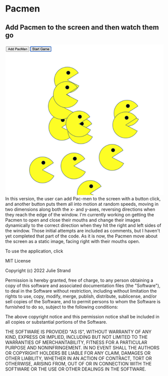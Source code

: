 # Pacmen
## Add Pacmen to the screen and then watch them go <br>
<img src="pacmen.png"><br>
In this version, the user can add Pac-men to the screen with a button click, and another button puts them all into motion at random speeds, moving in two dimensions along both the x- and y-axes, reversing directions when they reach the edge of the window. I'm currently working on getting the Pacmen to open and close their mouths and change their images dynamically to the correct direction when they hit the right and left sides of the window. Those initial attempts are included as comments, but I haven't yet completed that part of the code. As it is now, the Pacmen move about the screen as a static image, facing right with their mouths open.

To use the application, click 

MIT License

Copyright (c) 2022 Julie Strand

Permission is hereby granted, free of charge, to any person obtaining a copy
of this software and associated documentation files (the "Software"), to deal
in the Software without restriction, including without limitation the rights
to use, copy, modify, merge, publish, distribute, sublicense, and/or sell
copies of the Software, and to permit persons to whom the Software is
furnished to do so, subject to the following conditions:

The above copyright notice and this permission notice shall be included in all
copies or substantial portions of the Software.

THE SOFTWARE IS PROVIDED "AS IS", WITHOUT WARRANTY OF ANY KIND, EXPRESS OR
IMPLIED, INCLUDING BUT NOT LIMITED TO THE WARRANTIES OF MERCHANTABILITY,
FITNESS FOR A PARTICULAR PURPOSE AND NONINFRINGEMENT. IN NO EVENT SHALL THE
AUTHORS OR COPYRIGHT HOLDERS BE LIABLE FOR ANY CLAIM, DAMAGES OR OTHER
LIABILITY, WHETHER IN AN ACTION OF CONTRACT, TORT OR OTHERWISE, ARISING FROM,
OUT OF OR IN CONNECTION WITH THE SOFTWARE OR THE USE OR OTHER DEALINGS IN THE
SOFTWARE.
